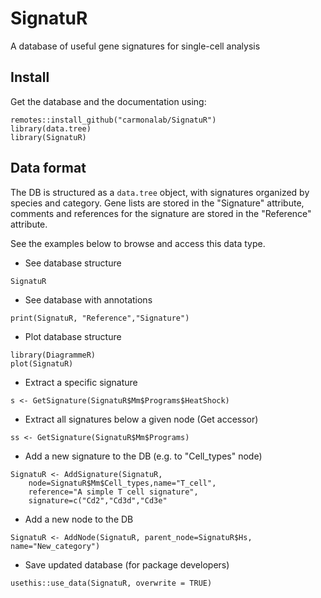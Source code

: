 # SignatuR

A database of useful gene signatures for single-cell analysis


## Install
Get the database and the documentation using:
```
remotes::install_github("carmonalab/SignatuR")
library(data.tree)
library(SignatuR)
```

## Data format

The DB is structured as a `data.tree` object, with signatures organized by species and category.
Gene lists are stored in the "Signature" attribute, comments and references for the signature are stored in the "Reference" attribute.

See the examples below to browse and access this data type.


* See database structure
```
SignatuR
```

* See database with annotations
```
print(SignatuR, "Reference","Signature")
```

* Plot database structure
```
library(DiagrammeR)
plot(SignatuR)
```

* Extract a specific signature
```
s <- GetSignature(SignatuR$Mm$Programs$HeatShock)
```

* Extract all signatures below a given node (Get accessor)
```
ss <- GetSignature(SignatuR$Mm$Programs)
```

* Add a new signature to the DB (e.g. to "Cell_types" node)
```
SignatuR <- AddSignature(SignatuR,
	node=SignatuR$Mm$Cell_types,name="T_cell",
	reference="A simple T cell signature",
	signature=c("Cd2","Cd3d","Cd3e"
```

* Add a new node to the DB
```
SignatuR <- AddNode(SignatuR, parent_node=SignatuR$Hs, name="New_category")
```

* Save updated database (for package developers)
```
usethis::use_data(SignatuR, overwrite = TRUE)
```


